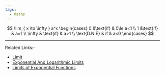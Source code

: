 ```yaml
---
tags:
  - Maths
---
```

$$
\lim_{ x \to \infty } a^x \begin{cases}
0 &\text{if} & 0\le a<1 \\
1 &\text{if} & a=1 \\
\infty  & \text{if} & a>1 \\
\text{D.N.E} & if & a<0
\end{cases}
$$

---
Related Links:-
- [Limit](Limit.md) 
- [Exponential And Logarithmic Limits](Exponential%20And%20Logarithmic%20Limits.md) 
- [Limits of Exponential Functions](Limits%20of%20Exponential%20Functions.md) 